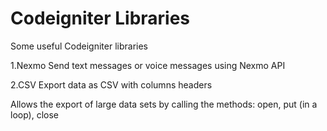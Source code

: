 # Codeigniter Libraries

Some useful Codeigniter libraries

1.Nexmo
Send text messages or voice messages using Nexmo API
 
2.CSV
Export data as CSV with columns headers
 
Allows the export of large data sets by calling the methods:
 open, put (in a loop), close

